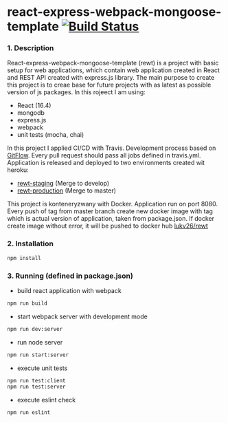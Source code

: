 # react-express-webpack-mongoose-template [![Build Status](https://travis-ci.com/lukw34/react-express-webpack-template.svg?branch=develop)](https://travis-ci.com/lukw34/react-express-webpack-template)
### 1. Description
React-express-webpack-mongoose-template (rewt) is a project with basic setup for web applications, which contain web application created in React and REST API created with express.js library. The main purpose to create this project is to creae base for future projects with as latest as possible version of js packages.
In this rojeect I am using:
- React (16.4)
- mongodb
- express.js
- webpack
- unit tests (mocha, chai)

In this project I applied CI/CD with Travis. Development process based on [GitFlow](https://datasift.github.io/gitflow/IntroducingGitFlow.html). Every pull request should pass all jobs defined in travis.yml. Application is released and deployed to two environments created wit heroku:
- [rewt-staging](https://rewt-staging.herokuapp.com/) (Merge to develop)
- [rewt-production](https://rewt-production.herokuapp.com/) (Merge to master)

This project is konteneryzwany with Docker. Application run on port 8080. Every push of tag from master branch create new docker image with tag which is actual version of application, taken from package.json. If docker create image without error, it will be pushed to docker hub [lukv26/rewt](https://hub.docker.com/r/lukv26/rewt/)

### 2. Installation
```bash
npm install
```
### 3. Running (defined in package.json)
- build react application with webpack
```bash
npm run build 
```
- start webpack server with development mode
```bash
npm run dev:server
```
- run node server
```bash
npm run start:server
```
- execute unit tests
```bash
npm run test:client
npm run test:server
```
- execute eslint check
```bash
npm run eslint
```
